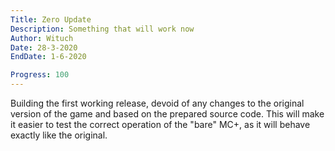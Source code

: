 ```yaml
---
Title: Zero Update
Description: Something that will work now
Author: Wituch
Date: 28-3-2020
EndDate: 1-6-2020

Progress: 100
---
```


Building the first working release, devoid of any changes to the original version of the game and based on the prepared source code. This will make it easier to test the correct operation of the "bare" MC+, as it will behave exactly like the original.
